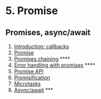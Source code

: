 # 5. Promise

## Promises, async/await

1. [Introduction: callbacks](https://javascript.info/callbacks)
2. [Promise](https://javascript.info/promise-basics)
3. [Promises chaining](https://javascript.info/promise-chaining) \*\*\*\*
4. [Error handling with promises](https://javascript.info/promise-error-handling) \*\*\*\*
5. [Promise API](https://javascript.info/promise-api)
6. [Promisification](https://javascript.info/promisify)
7. [Microtasks](https://javascript.info/microtask-queue)
8. [Async/await](https://javascript.info/async-await)  \*\*\*

